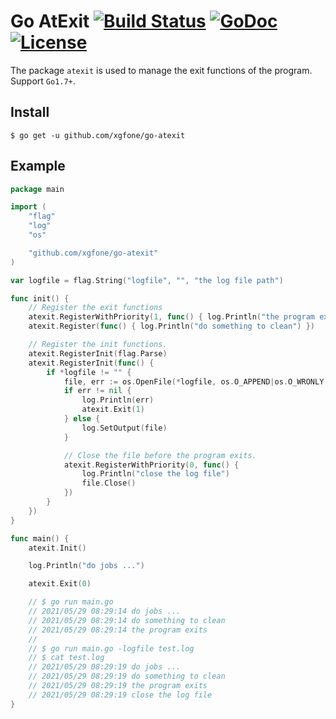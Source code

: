 # Go AtExit [![Build Status](https://github.com/xgfone/go-atexit/actions/workflows/go.yml/badge.svg)](https://github.com/xgfone/go-atexit/actions/workflows/go.yml) [![GoDoc](https://pkg.go.dev/badge/github.com/xgfone/go-atexit)](https://pkg.go.dev/github.com/xgfone/go-atexit) [![License](https://img.shields.io/badge/License-Apache%202.0-blue.svg?style=flat-square)](https://raw.githubusercontent.com/xgfone/go-atexit/master/LICENSE)

The package `atexit` is used to manage the exit functions of the program. Support `Go1.7+`.

## Install
```shell
$ go get -u github.com/xgfone/go-atexit
```

## Example
```go
package main

import (
	"flag"
	"log"
	"os"

	"github.com/xgfone/go-atexit"
)

var logfile = flag.String("logfile", "", "the log file path")

func init() {
	// Register the exit functions
	atexit.RegisterWithPriority(1, func() { log.Println("the program exits") })
	atexit.Register(func() { log.Println("do something to clean") })

	// Register the init functions.
	atexit.RegisterInit(flag.Parse)
	atexit.RegisterInit(func() {
		if *logfile != "" {
			file, err := os.OpenFile(*logfile, os.O_APPEND|os.O_WRONLY|os.O_CREATE, 0600)
			if err != nil {
				log.Println(err)
				atexit.Exit(1)
			} else {
				log.SetOutput(file)
			}

			// Close the file before the program exits.
			atexit.RegisterWithPriority(0, func() {
				log.Println("close the log file")
				file.Close()
			})
		}
	})
}

func main() {
	atexit.Init()

	log.Println("do jobs ...")

	atexit.Exit(0)

	// $ go run main.go
	// 2021/05/29 08:29:14 do jobs ...
	// 2021/05/29 08:29:14 do something to clean
	// 2021/05/29 08:29:14 the program exits
	//
	// $ go run main.go -logfile test.log
	// $ cat test.log
	// 2021/05/29 08:29:19 do jobs ...
	// 2021/05/29 08:29:19 do something to clean
	// 2021/05/29 08:29:19 the program exits
	// 2021/05/29 08:29:19 close the log file
}
```
